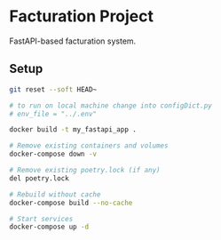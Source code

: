 # Facturation Project

FastAPI-based facturation system.

## Setup

```bash
git reset --soft HEAD~

# to run on local machine change into configDict.py
# env_file = "../.env"

docker build -t my_fastapi_app .

# Remove existing containers and volumes
docker-compose down -v

# Remove existing poetry.lock (if any)
del poetry.lock

# Rebuild without cache
docker-compose build --no-cache

# Start services
docker-compose up -d